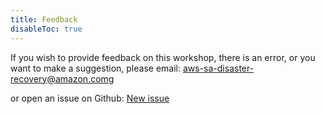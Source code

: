 ```yaml
---
title: Feedback
disableToc: true
---
```



If you wish to provide feedback on this workshop, there is an error, or you want to make a suggestion, please email: [aws-sa-disaster-recovery@amazon.com](mailto:aws-sa-disaster-recovery@amazon.com)g

or open an issue on Github: [New issue](https://github.com/aws-samples/disaster-recovery-workshop/issues/new)
